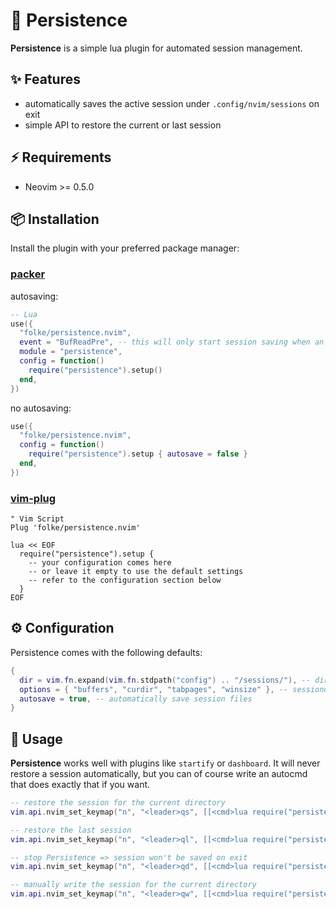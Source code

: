 # 💾 Persistence

**Persistence** is a simple lua plugin for automated session management.

## ✨ Features

- automatically saves the active session under `.config/nvim/sessions` on exit
- simple API to restore the current or last session

## ⚡️ Requirements

- Neovim >= 0.5.0

## 📦 Installation

Install the plugin with your preferred package manager:

### [packer](https://github.com/wbthomason/packer.nvim)

autosaving:
```lua
-- Lua
use({
  "folke/persistence.nvim",
  event = "BufReadPre", -- this will only start session saving when an actual file was opened
  module = "persistence",
  config = function()
    require("persistence").setup()
  end,
})
```
no autosaving:
```lua
use({
  "folke/persistence.nvim",
  config = function()
    require("persistence").setup { autosave = false }
  end,
})
```

### [vim-plug](https://github.com/junegunn/vim-plug)

```vim
" Vim Script
Plug 'folke/persistence.nvim'

lua << EOF
  require("persistence").setup {
    -- your configuration comes here
    -- or leave it empty to use the default settings
    -- refer to the configuration section below
  }
EOF
```

## ⚙️ Configuration

Persistence comes with the following defaults:

```lua
{
  dir = vim.fn.expand(vim.fn.stdpath("config") .. "/sessions/"), -- directory where session files are saved
  options = { "buffers", "curdir", "tabpages", "winsize" }, -- sessionoptions used for saving
  autosave = true, -- automatically save session files
}
```

## 🚀 Usage

**Persistence** works well with plugins like `startify` or `dashboard`. It will never restore a session automatically,
but you can of course write an autocmd that does exactly that if you want.

```lua
-- restore the session for the current directory
vim.api.nvim_set_keymap("n", "<leader>qs", [[<cmd>lua require("persistence").load()<cr>]])

-- restore the last session
vim.api.nvim_set_keymap("n", "<leader>ql", [[<cmd>lua require("persistence").load({ last = true })<cr>]])

-- stop Persistence => session won't be saved on exit
vim.api.nvim_set_keymap("n", "<leader>qd", [[<cmd>lua require("persistence").stop()<cr>]])

-- manually write the session for the current directory
vim.api.nvim_set_keymap("n", "<leader>qw", [[<cmd>lua require("persistence").save()<cr>]])
```
